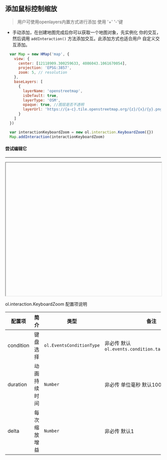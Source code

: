 
## 添加鼠标控制缩放

> 用户可使用openlayers内置方式进行添加 使用 '+' '-'键

* 手动添加，在创建地图完成后你可以获取一个地图对象，先实例化
  你的交互，然后调用 ``addInteraction()`` 方法添加交互。此添加方式也适合用户
  自定义交互添加。
  
```javascript
  var Map = new HMap('map', {
    view: {
      center: [12118909.300259633, 4086043.1061670054],
      projection: 'EPSG:3857',
      zoom: 5, // resolution
    },
    baseLayers: [
      {
        layerName: 'openstreetmap',
        isDefault: true,
        layerType: 'OSM',
        opaque: true, //图层是否不透明
        layerUrl: 'https://{a-c}.tile.openstreetmap.org/{z}/{x}/{y}.png'
      }
    ]
  })

  var interactionKeyboardZoom = new ol.interaction.KeyboardZoom({})
  Map.addInteraction(interactionKeyboardZoom)
```  

#### 尝试编辑它
---
<iframe width="100%" height="430"></iframe>

ol.interaction.KeyboardZoom 配置项说明

| 配置项 | 简介 | 类型 | 备注 |
| --- | --- |--- | --- |
| condition | 键盘选择 | `ol.EventsConditionType` | 非必传 默认 `ol.events.condition.targetNotEditable` |
| duration | 动画持续时间 | `Number` | 非必传 单位毫秒 默认100毫秒 |
| delta | 每次缩放增益 | `Number` | 非必传 默认1 |
